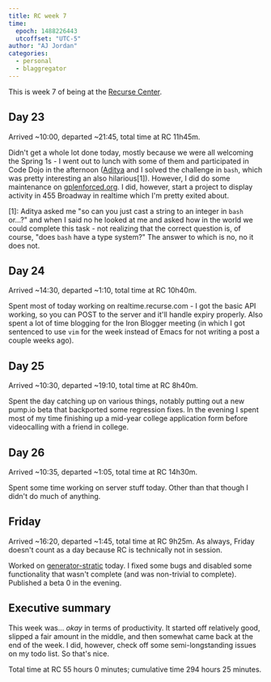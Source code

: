 ```yaml
---
title: RC week 7
time:
  epoch: 1488226443
  utcoffset: "UTC-5"
author: "AJ Jordan"
categories:
  - personal
  - blaggregator
---
```


This is week 7 of being at the [Recurse Center][].

<script async defer src="https://www.recurse-scout.com/loader.js?t=3d49e64361d4b897ffd2fd56dcd93ca4"></script>

## Day 23

Arrived ~10:00, departed ~21:45, total time at RC 11h45m.

Didn't get a whole lot done today, mostly because we were all welcoming the Spring 1s - I went out to lunch with some of them and participated in Code Dojo in the afternoon ([Aditya][] and I solved the challenge in `bash`, which was pretty interesting an also hilarious\[1]). However, I did do some maintenance on [gplenforced.org][]. I did, however, start a project to display activity in 455 Broadway in realtime which I'm pretty exited about.

 \[1]: Aditya asked me "so can you just cast a string to an integer in `bash` or...?" and when I said no he looked at me and asked how in the world we could complete this task - not realizing that the correct question is, of course, "does `bash` have a type system?" The answer to which is no, no it does not.

## Day 24

Arrived ~14:30, departed ~1:10, total time at RC 10h40m.

Spent most of today working on realtime.recurse.com - I got the basic API working, so you can POST to the server and it'll handle expiry properly. Also spent a lot of time blogging for the Iron Blogger meeting (in which I got sentenced to use `vim` for the week instead of Emacs for not writing a post a couple weeks ago).

## Day 25

Arrived ~10:30, departed ~19:10, total time at RC 8h40m.

Spent the day catching up on various things, notably putting out a new pump.io beta that backported some regression fixes. In the evening I spent most of my time finishing up a mid-year college application form before videocalling with a friend in college.

## Day 26

Arrived ~10:35, departed ~1:05, total time at RC 14h30m.

Spent some time working on server stuff today. Other than that though I didn't do much of anything.

## Friday

Arrived ~16:20, departed ~1:45, total time at RC 9h25m. As always, Friday doesn't count as a day because RC is technically not in session.

Worked on [generator-stratic][] today. I fixed some bugs and disabled some functionality that wasn't complete (and was non-trivial to complete). Published a beta 0 in the evening.

## Executive summary

This week was... _okay_ in terms of productivity. It started off relatively good, slipped a fair amount in the middle, and then somewhat came back at the end of the week. I did, however, check off some semi-longstanding issues on my todo list. So that's nice.

Total time at RC 55 hours 0 minutes; cumulative time 294 hours 25 minutes.

 [Recurse Center]: https://recurse.com
 [gplenforced.org]: https://gplenforced.org
 [generator-stratic]: https://github.com/straticjs/generator-stratic
 [Aditya]: https://github.com/adityavkk
